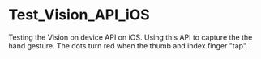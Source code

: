 # Test_Vision_API_iOS

Testing the Vision on device API on iOS. Using this API to capture the the hand gesture. The dots turn red when the thumb and index finger "tap". 
